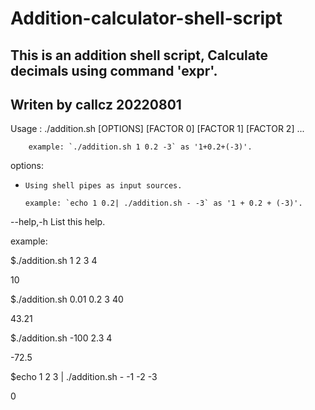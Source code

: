 # Addition-calculator-shell-script

## This is an addition shell script, Calculate decimals using command 'expr'.

## Writen by callcz 20220801


Usage : ./addition.sh [OPTIONS] [FACTOR 0] [FACTOR 1] [FACTOR 2] ...

        example: `./addition.sh 1 0.2 -3` as '1+0.2+(-3)'.
        
options:

  -     Using shell pipes as input sources.
    
        example: `echo 1 0.2| ./addition.sh - -3` as '1 + 0.2 + (-3)'.
        
  --help,-h     List this help.


example:

$./addition.sh 1 2 3 4

10

$./addition.sh 0.01 0.2 3 40

43.21

$./addition.sh -100 2.3 4

-72.5

$echo 1 2 3 | ./addition.sh - -1 -2 -3

0
